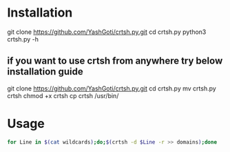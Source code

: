 
# Installation

git clone https://github.com/YashGoti/crtsh.py.git
cd crtsh.py
python3 crtsh.py -h

## if you want to use crtsh from anywhere try below installation guide

git clone https://github.com/YashGoti/crtsh.py.git
cd crtsh.py
mv crtsh.py crtsh
chmod +x crtsh
cp crtsh /usr/bin/


# Usage
```sh
for Line in $(cat wildcards);do;$(crtsh -d $Line -r >> domains);done
```